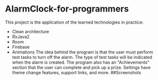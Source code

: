 # AlarmClock-for-programmers
This project is the application of the learned technologies in practice:
* Clean architecture
* RxJava2
* Room
* Firebase
* Animations
The idea behind the program is that the user must perform test tasks to turn off the alarm. The type of test tasks will be indicated when the alarm is created. The program also has an "Achievements" section that the user can complete and pick up a prize. Settings have theme change features, support links, and more.
##Screenshots




